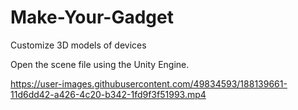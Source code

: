 # Make-Your-Gadget
Customize 3D models of devices


Open the scene file using the Unity Engine.



https://user-images.githubusercontent.com/49834593/188139661-11d6dd42-a426-4c20-b342-1fd9f3f51993.mp4

